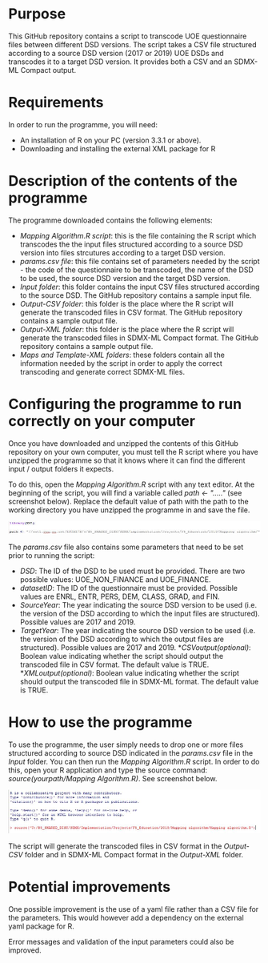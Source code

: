 # Purpose
This GitHub repository contains a script to transcode UOE questionnaire files between different DSD versions. The script takes a CSV file structured according to a source DSD version (2017 or 2019) UOE DSDs and transcodes it to a target DSD version. It provides both a CSV and an SDMX-ML Compact output.

# Requirements
In order to run the programme, you will need:
* An installation of R on your PC (version 3.3.1 or above).
* Downloading and installing the external XML package for R

# Description of the contents of the programme
The programme downloaded contains the following elements:
* _Mapping Algorithm.R script_: this is the file containing the R script which transcodes the the input files structured according to a source DSD version into files strcutures according to a target DSD version.
* _params.csv file_: this file contains set of parameters needed by the script - the code of the questionnaire to be transcoded, the name of the DSD to be used, the source DSD version and the target DSD version.
* _Input folder_: this folder contains the input CSV files structured according to the source DSD. The GitHub repository contains a sample input file.
* _Output-CSV folder_: this folder is the place where the R script will generate the transcoded files in CSV format. The GitHub repository contains a sample output file.
* _Output-XML folder_: this folder is the place where the R script will generate the transcoded files in SDMX-ML Compact format. The GitHub repository contains a sample output file.
* _Maps and Template-XML folders_: these folders contain all the information needed by the script in order to apply the correct transcoding and generate correct SDMX-ML files.

# Configuring the programme to run correctly on your computer
Once you have downloaded and unzipped the contents of this GitHub repository on your own computer, you must tell the R script where you have unzipped the programme so that it knows where it can find the different input / output folders it expects.

To do this, open the *Mapping Algorithm.R* script with any text editor. At the beginning of the script, you will find a variable called *path ← "....."* (see screenshot below). Replace the default value of path with the path to the working directory you have unzipped the programme in and save the file.

![alt text](https://github.com/LucaGramaglia/UOE-Transcoding/blob/master/Images/path.jpg "Path screenshot")

The *params.csv* file also contains some parameters that need to be set prior to running the script:
* _DSD_: The ID of the DSD to be used must be provided. There are two possible values: UOE_NON_FINANCE and UOE_FINANCE.
* _datasetID_: The ID of the questionnaire must be provided. Possible values are ENRL, ENTR, PERS, DEM, CLASS, GRAD, and FIN.
* _SourceYear_: The year indicating the source DSD version to be used (i.e. the version of the DSD according to which the input files are structured). Possible values are 2017 and 2019.
* _TargetYear_: The year indicating the source DSD version to be used (i.e. the version of the DSD according to which the output files are structured). Possible values are 2017 and 2019.
*_CSVoutput(optional)_: Boolean value indicating whether the script should output the transcoded file in CSV format. The default value is TRUE.
*_XMLoutput(optional)_: Boolean value indicating whether the script should output the transcoded file in SDMX-ML format. The default value is TRUE.

# How to use the programme
To use the programme, the user simply needs to drop one or more files structured according to source DSD indicated in the _params.csv_ file in the *Input* folder. You can then run the *Mapping Algorithm.R* script. In order to do this, open your R application and type the source command: *source(yourpath/Mapping Algorithm.R)*. See screenshot below.

![alt text](https://github.com/LucaGramaglia/UOE-Transcoding/blob/master/Images/source.jpg "R screenshot")

The script will generate the transcoded files in CSV format in the _Output-CSV_ folder and in SDMX-ML Compact format in the _Output-XML_ folder. 

# Potential improvements
One possible improvement is the use of a yaml file rather than a CSV file for the parameters. This would however add a dependency on the external yaml package for R.

Error messages and validation of the input parameters could also be improved.


